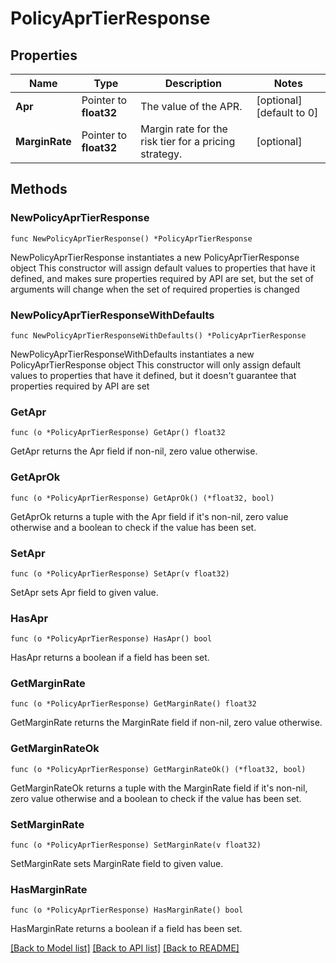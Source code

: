 # PolicyAprTierResponse

## Properties

Name | Type | Description | Notes
------------ | ------------- | ------------- | -------------
**Apr** | Pointer to **float32** | The value of the APR. | [optional] [default to 0]
**MarginRate** | Pointer to **float32** | Margin rate for the risk tier for a pricing strategy. | [optional] 

## Methods

### NewPolicyAprTierResponse

`func NewPolicyAprTierResponse() *PolicyAprTierResponse`

NewPolicyAprTierResponse instantiates a new PolicyAprTierResponse object
This constructor will assign default values to properties that have it defined,
and makes sure properties required by API are set, but the set of arguments
will change when the set of required properties is changed

### NewPolicyAprTierResponseWithDefaults

`func NewPolicyAprTierResponseWithDefaults() *PolicyAprTierResponse`

NewPolicyAprTierResponseWithDefaults instantiates a new PolicyAprTierResponse object
This constructor will only assign default values to properties that have it defined,
but it doesn't guarantee that properties required by API are set

### GetApr

`func (o *PolicyAprTierResponse) GetApr() float32`

GetApr returns the Apr field if non-nil, zero value otherwise.

### GetAprOk

`func (o *PolicyAprTierResponse) GetAprOk() (*float32, bool)`

GetAprOk returns a tuple with the Apr field if it's non-nil, zero value otherwise
and a boolean to check if the value has been set.

### SetApr

`func (o *PolicyAprTierResponse) SetApr(v float32)`

SetApr sets Apr field to given value.

### HasApr

`func (o *PolicyAprTierResponse) HasApr() bool`

HasApr returns a boolean if a field has been set.

### GetMarginRate

`func (o *PolicyAprTierResponse) GetMarginRate() float32`

GetMarginRate returns the MarginRate field if non-nil, zero value otherwise.

### GetMarginRateOk

`func (o *PolicyAprTierResponse) GetMarginRateOk() (*float32, bool)`

GetMarginRateOk returns a tuple with the MarginRate field if it's non-nil, zero value otherwise
and a boolean to check if the value has been set.

### SetMarginRate

`func (o *PolicyAprTierResponse) SetMarginRate(v float32)`

SetMarginRate sets MarginRate field to given value.

### HasMarginRate

`func (o *PolicyAprTierResponse) HasMarginRate() bool`

HasMarginRate returns a boolean if a field has been set.


[[Back to Model list]](../README.md#documentation-for-models) [[Back to API list]](../README.md#documentation-for-api-endpoints) [[Back to README]](../README.md)


